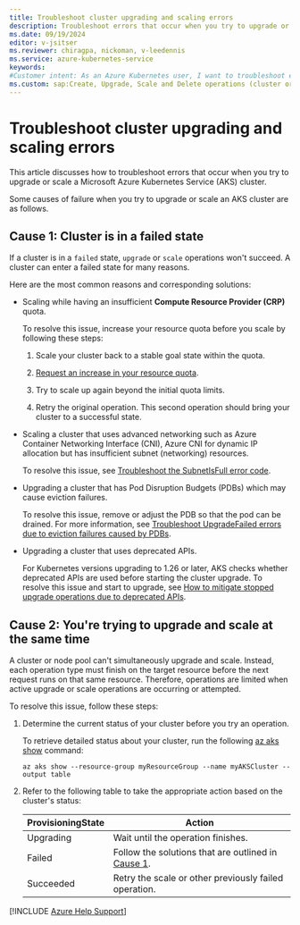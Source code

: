 ```yaml
---
title: Troubleshoot cluster upgrading and scaling errors
description: Troubleshoot errors that occur when you try to upgrade or scale an Azure Kubernetes Service (AKS) cluster.
ms.date: 09/19/2024
editor: v-jsitser
ms.reviewer: chiragpa, nickoman, v-leedennis
ms.service: azure-kubernetes-service
keywords:
#Customer intent: As an Azure Kubernetes user, I want to troubleshoot errors so that I can successfully upgrade or scale an Azure Kubernetes Service (AKS) cluster.
ms.custom: sap:Create, Upgrade, Scale and Delete operations (cluster or nodepool)
---
```

# Troubleshoot cluster upgrading and scaling errors

This article discusses how to troubleshoot errors that occur when you try to upgrade or scale a Microsoft Azure Kubernetes Service (AKS) cluster.

Some causes of failure when you try to upgrade or scale an AKS cluster are as follows.

## Cause 1: Cluster is in a failed state

If a cluster is in a `failed` state, `upgrade` or `scale` operations won't succeed. A cluster can enter a failed state for many reasons.

Here are the most common reasons and corresponding solutions:

- Scaling while having an insufficient **Compute Resource Provider (CRP)** quota.

    To resolve this issue, increase your resource quota before you scale by following these steps:

    1. Scale your cluster back to a stable goal state within the quota.

    2. [Request an increase in your resource quota](/azure/azure-resource-manager/troubleshooting/error-resource-quota#solution).

    3. Try to scale up again beyond the initial quota limits.

    4. Retry the original operation. This second operation should bring your cluster to a successful state.

- Scaling a cluster that uses advanced networking such as Azure Container Networking Interface (CNI), Azure CNI for dynamic IP allocation but has insufficient subnet (networking) resources.

    To resolve this issue, see [Troubleshoot the SubnetIsFull error code](error-code-subnetisfull.md).

- Upgrading a cluster that has Pod Disruption Budgets (PDBs) which may cause eviction failures.

    To resolve this issue, remove or adjust the PDB so that the pod can be drained. For more information, see [Troubleshoot UpgradeFailed errors due to eviction failures caused by PDBs](error-code-poddrainfailure.md).

- Upgrading a cluster that uses deprecated APIs.

    For Kubernetes versions upgrading to 1.26 or later, AKS checks whether deprecated APIs are used before starting the cluster upgrade. To resolve this issue and start to upgrade, see [How to mitigate stopped upgrade operations due to deprecated APIs](/azure/aks/stop-cluster-upgrade-api-breaking-changes#mitigate-stopped-upgrade-operations).

## Cause 2: You're trying to upgrade and scale at the same time

A cluster or node pool can't simultaneously upgrade and scale. Instead, each operation type must finish on the target resource before the next request runs on that same resource. Therefore, operations are limited when active upgrade or scale operations are occurring or attempted.

To resolve this issue, follow these steps:

1. Determine the current status of your cluster before you try an operation. 

    To retrieve detailed status about your cluster, run the following [az aks show](/cli/azure/aks#az-aks-show) command:

    ```azurecli
    az aks show --resource-group myResourceGroup --name myAKSCluster --output table
    ```

2. Refer to the following table to take the appropriate action based on the cluster's status:

    | ProvisioningState                | Action                                                                                  |
    |-------------------------------|-----------------------------------------------------------------------------------------|
    | Upgrading | Wait until the operation finishes.                                                      |
    | Failed        | Follow the solutions that are outlined in [Cause 1](#cause-1-cluster-is-in-a-failed-state). |
    | Succeeded     | Retry the scale or other previously failed operation.                                   |

[!INCLUDE [Azure Help Support](../../../includes/azure-help-support.md)]
